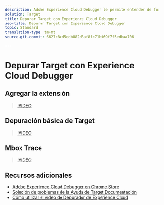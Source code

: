 ```yaml
---
description: Adobe Experience Cloud Debugger le permite entender de forma rápida y sencilla su implementación de Target. Puede ver rápidamente la configuración de la biblioteca, examinar las solicitudes para asegurarse de que los parámetros personalizados se pasan correctamente, activar el registro de consola y desactivar todas las solicitudes de Target. Si se autentica en Experience Cloud, podrá utilizar la potente herramienta Mbox Trace para inspeccionar su actividad, las cualificaciones de audiencia y el perfil del visitante.
solution: Target
title: Depurar Target con Experience Cloud Debugger
seo-title: Depurar Target con Experience Cloud Debugger
topic: Standard
translation-type: tm+mt
source-git-commit: 6627c8cd5edb882d8af8fc71b069f7f5edbaa706

---
```



# Depurar Target con Experience Cloud Debugger

## Agregar la extensión

>[!VIDEO](https://video.tv.adobe.com/v/23114/?quality=12&captions=spa)

## Depuración básica de Target

>[!VIDEO](https://video.tv.adobe.com/v/23115/?quality=12&captions=spa)

## Mbox Trace

>[!VIDEO](https://video.tv.adobe.com/v/23113/?quality=12&captions=spa)

## Recursos adicionales

+ [Adobe Experience Cloud Debugger en Chrome Store](https://chrome.google.com/webstore/detail/adobe-experience-cloud-de/ocdmogmohccmeicdhlhhgepeaijenapj?hl=en)
+ [Solución de problemas de la Ayuda de Target Documentación](https://marketing.adobe.com/resources/help/en_US/target/target/r_troubleshooting_target.html)
+ [Cómo utilizar el vídeo de Depurador de Experience Cloud](https://helpx.adobe.com/marketing-cloud-core/kt/using/experience-cloud-debugger-feature-video-use.html)
